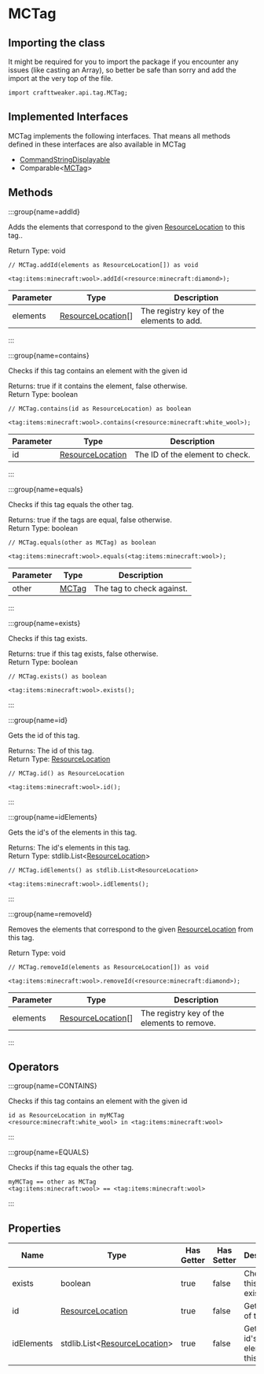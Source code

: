 # MCTag



## Importing the class

It might be required for you to import the package if you encounter any issues (like casting an Array), so better be safe than sorry and add the import at the very top of the file.
```zenscript
import crafttweaker.api.tag.MCTag;
```


## Implemented Interfaces
MCTag implements the following interfaces. That means all methods defined in these interfaces are also available in MCTag

- [CommandStringDisplayable](/vanilla/api/bracket/CommandStringDisplayable)
- Comparable&lt;[MCTag](/vanilla/api/tag/MCTag)&gt;

## Methods

:::group{name=addId}

Adds the elements that correspond to the given [ResourceLocation](/vanilla/api/resource/ResourceLocation) to this tag..

Return Type: void

```zenscript
// MCTag.addId(elements as ResourceLocation[]) as void

<tag:items:minecraft:wool>.addId(<resource:minecraft:diamond>);
```

| Parameter | Type | Description |
|-----------|------|-------------|
| elements | [ResourceLocation](/vanilla/api/resource/ResourceLocation)[] | The registry key of the elements to add. |


:::

:::group{name=contains}

Checks if this tag contains an element with the given id

Returns: true if it contains the element, false otherwise.  
Return Type: boolean

```zenscript
// MCTag.contains(id as ResourceLocation) as boolean

<tag:items:minecraft:wool>.contains(<resource:minecraft:white_wool>);
```

| Parameter | Type | Description |
|-----------|------|-------------|
| id | [ResourceLocation](/vanilla/api/resource/ResourceLocation) | The ID of the element to check. |


:::

:::group{name=equals}

Checks if this tag equals the other tag.

Returns: true if the tags are equal, false otherwise.  
Return Type: boolean

```zenscript
// MCTag.equals(other as MCTag) as boolean

<tag:items:minecraft:wool>.equals(<tag:items:minecraft:wool>);
```

| Parameter | Type | Description |
|-----------|------|-------------|
| other | [MCTag](/vanilla/api/tag/MCTag) | The tag to check against. |


:::

:::group{name=exists}

Checks if this tag exists.

Returns: true if this tag exists, false otherwise.  
Return Type: boolean

```zenscript
// MCTag.exists() as boolean

<tag:items:minecraft:wool>.exists();
```

:::

:::group{name=id}

Gets the id of this tag.

Returns: The id of this tag.  
Return Type: [ResourceLocation](/vanilla/api/resource/ResourceLocation)

```zenscript
// MCTag.id() as ResourceLocation

<tag:items:minecraft:wool>.id();
```

:::

:::group{name=idElements}

Gets the id's of the elements in this tag.

Returns: The id's elements in this tag.  
Return Type: stdlib.List&lt;[ResourceLocation](/vanilla/api/resource/ResourceLocation)&gt;

```zenscript
// MCTag.idElements() as stdlib.List<ResourceLocation>

<tag:items:minecraft:wool>.idElements();
```

:::

:::group{name=removeId}

Removes the elements that correspond to the given [ResourceLocation](/vanilla/api/resource/ResourceLocation) from this tag.

Return Type: void

```zenscript
// MCTag.removeId(elements as ResourceLocation[]) as void

<tag:items:minecraft:wool>.removeId(<resource:minecraft:diamond>);
```

| Parameter | Type | Description |
|-----------|------|-------------|
| elements | [ResourceLocation](/vanilla/api/resource/ResourceLocation)[] | The registry key of the elements to remove. |


:::


## Operators

:::group{name=CONTAINS}

Checks if this tag contains an element with the given id

```zenscript
id as ResourceLocation in myMCTag
<resource:minecraft:white_wool> in <tag:items:minecraft:wool>
```

:::

:::group{name=EQUALS}

Checks if this tag equals the other tag.

```zenscript
myMCTag == other as MCTag
<tag:items:minecraft:wool> == <tag:items:minecraft:wool>
```

:::


## Properties

| Name | Type | Has Getter | Has Setter | Description |
|------|------|------------|------------|-------------|
| exists | boolean | true | false | Checks if this tag exists. |
| id | [ResourceLocation](/vanilla/api/resource/ResourceLocation) | true | false | Gets the id of this tag. |
| idElements | stdlib.List&lt;[ResourceLocation](/vanilla/api/resource/ResourceLocation)&gt; | true | false | Gets the id's of the elements in this tag. |

